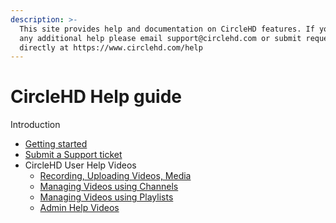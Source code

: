 ```yaml
---
description: >-
  This site provides help and documentation on CircleHD features. If you need
  any additional help please email support@circlehd.com or submit request
  directly at https://www.circlehd.com/help
---
```


# CircleHD Help guide

Introduction

* [Getting started](getting-started/)
* [Submit a Support ticket](https://www.circlehd.com/help)
* CircleHD User Help Videos
  * [Recording, Uploading Videos, Media](https://circlehd.circlehd.com/playlist/CircleHD-User-Help-Videos-RsxZoHdqw)
  * [Managing Videos using Channels](https://circlehd.circlehd.com/playlist/CircleHD-User-Help-Channels-vKcX9fbK0)
  * [Managing Videos using Playlists](https://circlehd.circlehd.com/playlist/CircleHD-User-Help-Playlists-jWV6B0Tb3/4) 
  * [Admin Help Videos](https://circlehd.circlehd.com/playlist/CircleHD-Admin-Help-Jr_TtWV6H)



